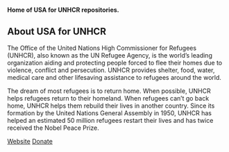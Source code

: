 #### Home of USA for UNHCR repositories. 

## About USA for UNHCR

The Office of the United Nations High Commissioner for Refugees (UNHCR), also known as the UN Refugee Agency, is the world’s leading organization aiding and protecting people forced to flee their homes due to violence, conflict and persecution. UNHCR provides shelter, food, water, medical care and other lifesaving assistance to refugees around the world.

The dream of most refugees is to return home. When possible, UNHCR helps refugees return to their homeland. When refugees can’t go back home, UNHCR helps them rebuild their lives in another country. Since its formation by the United Nations General Assembly in 1950, UNHCR has helped an estimated 50 million refugees restart their lives and has twice received the Nobel Peace Prize. 

[Website](https://www.unrefugees.org/)
[Donate](https://www.give.unrefugees.org)
